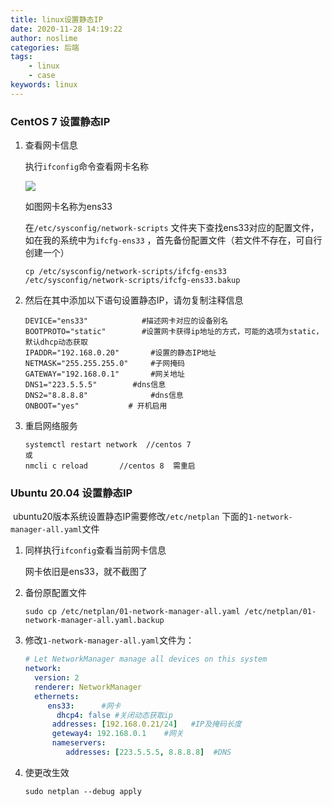 ```yaml
---
title: linux设置静态IP
date: 2020-11-28 14:19:22
author: noslime
categories: 后端
tags: 
	- linux
	- case
keywords: linux
---
```


### CentOS  7  设置静态IP

1. 查看网卡信息

   执行`ifconfig`命令查看网卡名称

   ![](https://cdn.jsdelivr.net/gh/noslime/noslime.github.io@master/source/images/linuxifconfig.png)

   如图网卡名称为ens33

   在`/etc/sysconfig/network-scripts` 文件夹下查找ens33对应的配置文件，如在我的系统中为`ifcfg-ens33` ，首先备份配置文件（若文件不存在，可自行创建一个）

   ```shell
   cp /etc/sysconfig/network-scripts/ifcfg-ens33 /etc/sysconfig/network-scripts/ifcfg-ens33.bakup
   ```

2. 然后在其中添加以下语句设置静态IP，请勿复制注释信息

   ```shell
   DEVICE="ens33"            #描述网卡对应的设备别名
   BOOTPROTO="static"        #设置网卡获得ip地址的方式，可能的选项为static，默认dhcp动态获取
   IPADDR="192.168.0.20"       #设置的静态IP地址
   NETMASK="255.255.255.0"     #子网掩码
   GATEWAY="192.168.0.1"       #网关地址
   DNS1="223.5.5.5"		   #dns信息
   DNS2="8.8.8.8"			   #dns信息
   ONBOOT="yes"			  # 开机启用
   ```
   
3. 重启网络服务

   ```shell
   systemctl restart network  //centos 7
   或
   nmcli c reload		//centos 8  需重启
   ```

### Ubuntu 20.04 设置静态IP

​	ubuntu20版本系统设置静态IP需要修改`/etc/netplan` 下面的`1-network-manager-all.yaml`文件

1. 同样执行`ifconfig`查看当前网卡信息

   网卡依旧是ens33，就不截图了

2. 备份原配置文件

   ```shell
   sudo cp /etc/netplan/01-network-manager-all.yaml /etc/netplan/01-network-manager-all.yaml.backup
   ```

3. 修改`1-network-manager-all.yaml`文件为：

   ```yaml
   # Let NetworkManager manage all devices on this system
   network:
     version: 2
     renderer: NetworkManager
     ethernets:
     	ens33:		#网卡
     	  dhcp4: false #关闭动态获取ip
         addresses: [192.168.0.21/24]   #IP及掩码长度
         geteway4: 192.168.0.1    #网关
         nameservers:
         	addresses: [223.5.5.5, 8.8.8.8]  #DNS
   ```

4. 使更改生效

   ```shell
   sudo netplan --debug apply
   ```

   

